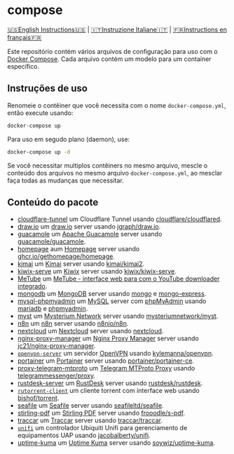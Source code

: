 # compose

[🇺🇸English Instructions🇺🇸](README.md) | [🇮🇹Instruzione Italiane🇮🇹](LEGGIMI.md) | [🇫🇷Instructions en français🇫🇷](LISEZ-MOI.md)

Este repositório contém vários arquivos de configuração para uso com o [Docker Compose]. Cada arquivo contém um modelo para um container específico.

## Instruções de uso

Renomeie o contêiner que você necessita com o nome `docker-compose.yml`, então execute usando:

```bash
docker-compose up
```

Para uso em segudo plano (daemon), use:

```bash
docker-compose up -d
```

Se você necessitar multiplos contêiners no mesmo arquivo, mescle o conteúdo dos arquivos no mesmo arquivo `docker-compose.yml`, ao mesclar faça todas as mudanças que necessitar.

## Conteúdo do pacote

* [cloudflare-tunnel](cloudflare-tunnel/docker-compose.yml) um Cloudflare Tunnel usando [cloudflare/cloudflared](https://hub.docker.com/r/cloudflare/cloudflared).
* [draw.io](draw.io/docker-compose.yml) um [draw.io](https://draw.io) server usando [jgraph/draw.io](https://hub.docker.com/r/jgraph/drawio).
* [guacamole](guacamole/docker-compose.yml) um [Apache Guacamole](https://guacamole.apache.org/) server usando [guacamole/guacamole](https://hub.docker.com/r/guacamole/guacamole).
* [homepage](homepage/docker-compose.yml) aum [Homepage](https://gethomepage.dev/latest/) server usando [ghcr.io/gethomepage/homepage](https://ghcr.io/gethomepage/homepage).
* [kimai](kimai/docker-compose.yml) um [Kimai](https://www.kimai.org/) server usando [kimai/kimai2](https://hub.docker.com/r/kimai/kimai2).
* [kiwix-serve](kiwix-serve/docker-compose.yml) um [Kiwix](https://wiki.kiwix.org/wiki/Kiwix-serve) server usando [kiwix/kiwix-serve](https://github.com/kiwix/kiwix-tools/pkgs/container/kiwix-serve).
* [MeTube](metube/docker-compose.yml) um [MeTube - interface web para com o YouTube downloader integrado](https://github.com/alexta69/metube).
* [mongodb](mongodb/docker-compose.yml) um [MongoDB](https://www.mongodb.com/) server usando [mongo](https://hub.docker.com/_/mongo) e [mongo-express](https://hub.docker.com/_/mongo-express).
* [mysql-phpmyadmin](mysql-phpmyadmin/docker-compose.yml) um [MySQL](https://www.mysql.com/) server com [phpMyAdmin](https://www.phpmyadmin.net/) usando [mariadb](https://hub.docker.com/_/mariadb) e [phpmyadmin](https://hub.docker.com/_/phpmyadmin).
* [myst](myst/docker-compose.yml) um [Mysterium Network](https://www.mysterium.network/) server usando [mysteriumnetwork/myst](https://hub.docker.com/r/mysteriumnetwork/myst).
* [n8n](n8n/docker-compose.yml) um [n8n](https://n8n.io/) server usando [n8nio/n8n](https://hub.docker.com/r/n8nio/n8n).
* [nextcloud](nextcloud/docker-compose.yml) um [Nextcloud](https://nextcloud.com/) server usando [nextcloud](https://hub.docker.com/_/nextcloud).
* [nginx-proxy-manager](nginx-proxy-manager/docker-compose.yml) um [Nginx Proxy Manager](https://nginxproxymanager.com/) server usando [jc21/nginx-proxy-manager](https://hub.docker.com/r/jc21/nginx-proxy-manager).
* [`openvpn-server`](openvpn-server/docker-compose.yml) um servidor [OpenVPN] usando [kylemanna/openvpn].
* [portainer](portainer/docker-compose.yml) um [Portainer](https://www.portainer.io/) server usando [portainer/portainer-ce](https://hub.docker.com/r/portainer/portainer-ce).
* [proxy-telegram-mtproto](proxy-telegram-mtproto/docker-compose.yml) um [Telegram MTProto Proxy](https://github.com/TelegramMessenger/MTProxy) usando [telegrammessenger/proxy](https://hub.docker.com/r/telegrammessenger/proxy).
* [rustdesk-server](rustdesk-server/docker-compose.yml) um [RustDesk](https://rustdesk.com/) server usando [rustdesk/rustdesk](https://hub.docker.com/r/rustdesk/rustdesk-server).
* [`rutorrent-client`](rutorrent-client/docker-compose.yml) um cliente torrent com interface web usando [bishof/torrent].
* [seafile](seafile/docker-compose.yml) um [Seafile](https://www.seafile.com/en/home/) server usando [seafileltd/seafile](https://hub.docker.com/r/seafileltd/seafile).
* [stirling-pdf](stirling-pdf/docker-compose.yml) um [Stirling PDF](https://stirlingtools.com/) server usando [frooodle/s-pdf](https://hub.docker.com/r/frooodle/s-pdf).
* [traccar](traccar/docker-compose.yml) um [Traccar](https://www.traccar.org/) server usando [traccar/traccar](https://hub.docker.com/r/traccar/traccar).
* [`unifi`](unifi/docker-compose.yml) um controlador Ubiquiti Unifi para gerenciamento de equipamentos UAP usando [jacobalberty/unifi].
* [uptime-kuma](uptime-kuma/docker-compose.yml) um [Uptime Kuma](https://uptime.kuma.pet/) server usando [soywiz/uptime-kuma](https://hub.docker.com/r/louislam/uptime-kuma).

[Docker Compose]: https://docs.docker.com/compose/
[OpenVPN]: https://openvpn.net/
[bishof/torrent]: https://hub.docker.com/r/bishof/torrent
[jacobalberty/unifi]: https://hub.docker.com/r/jacobalberty/unifi
[kylemanna/openvpn]: https://hub.docker.com/r/kylemanna/openvpn
